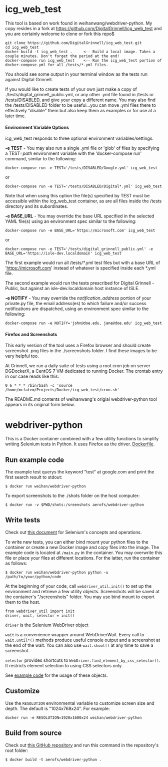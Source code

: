 # icg_web_test

This tool is based on work found in weihanwang/webdriver-python.  My copy resides in a fork at https://github.com/DigitalGrinnell/icg_web_test and you are certainly welcome to clone or fork this repo$

~~~
git clone https://github.com/DigitalGrinnell/icg_web_test.git
cd icg_web_test
docker build -t icg_web_test .     <-- Build a local image. Takes a couple minutes. Don't forget the period at the end!
docker-compose run icg_web_test    <-- Run the icg_web_test portion of docker-compose.yml for all /tests/*.yml files.
~~~

You should see some output in your terminal window as the tests run against Digital Grinnell.

If you would like to create tests of your own just make a copy of ./tests/digital_grinnell_public.yml, or any other .yml file found in /tests or /tests/DISABLED, and give your copy a different name.  You may also find the /tests/DISABLED folder to be useful...you can move .yml files there to effectively "disable" them but also keep them as examples or for use at a later time.

#### Environment Variable Options  

icg_web_test responds to three optional environment variables/settings.

**-e TEST** - You may also run a single .yml file or 'glob' of files by specifying a TEST=*path* environment variable with the 'docker-compose run' command, similar to the following:

    docker-compose run -e TEST='/tests/DISABLED/Google.yml' icg_web_test

or

    docker-compose run -e TEST='/tests/DISABLED/Digital*.yml' icg_web_test


Note that when using this option the file(s) specified by TEST must be accessible within the icg_web_test container, as are all files inside the /tests directory and its subordinates.

**-e BASE_URL** - You may override the base URL specified in the selected YAML file(s) using an environment spec similar to the following:

    docker-compose run -e BASE_URL='https://microsoft.com' icg_web_test

or

    docker-compose run -e TEST='/tests/digital_grinnell_public.yml' -e BASE_URL='https://isle-dev.localdomain' icg_web_test


The first example would run all /tests/\*.yml test files but with a base URL of 'https://microsoft.com' instead of whatever is specified inside each \*.yml file.

The second example would run the tests prescribed for Digital Grinnell - Public, but against an isle-dev.localdomain host instance of ISLE.

**-e NOTIFY** - You may override the *notification_address* portion of your private.py file, the email address(es) to which failure and/or success notifications are dispatched, using an environment spec similar to the following:

    docker-compose run -e NOTIFY='john@doe.edu, jane@doe.edu' icg_web_test

#### Firefox and Screenshots

This early version of the tool uses a Firefox browser and should create screenshot .png files in the ./screenshots folder.  I find these images to be very helpful too.

At Grinnell, we run a daily suite of tests using a root cron job on server DGDockerX, a CentOS 7 VM dedicated to running Docker.  The crontab entry in our case reads like this:

~~~
0 6 * * * /bin/bash -c 'source /home/mcfatem/Projects/Docker/icg_web_test/cron.sh'
~~~

The README.md contents of weihanwang's origial webdriver-python tool appears in its original form below.







# webdriver-python

This is a Docker container combined with a few utility functions to simplify writing Selenium tests in Python.
It uses Firefox as the driver. [Dockerfile](https://github.com/weihanwang/webdriver-python/blob/master/Dockerfile).

## Run example code

The example test querys the keyword "test" at google.com and print the first search result to stdout:

    $ docker run weihan/webdriver-python

To export screenshots to the ./shots folder on the host computer:

    $ docker run -v $PWD/shots:/sreenshots aerofs/webdriver-python

## Write tests

Check out [this document](http://selenium-python.readthedocs.org/en/latest/) for Selenium's concepts and operations.

To write new tests, you can either bind mount your python files to the container or create a new Docker image and copy files into the image.
The example code is located at `/main.py` in the container. You may overwrite this file or place your files at different locations. For the latter,
run the container as follows:

    $ docker run weihan/webdriver-python python -u /path/to/your/python/code

At the beginning of your code, call `webdriver_util.init()` to set up the
environment and retrieve a few utility objects. Screenshots will be saved at the container's "/screenshots" folder.
You may use bind mount to export them to the host.

    from webdriver_util import init
    driver, wait, selector = init()

`driver` is the Selenium WebDriver object

`wait` is a convenience wrapper around WebDriverWait. Every call to `wait.until*()` methods produce useful console output and a screenshot at the end of the wait.
You can also use `wait.shoot()` at any time to save a screenshot.

`selector` provides shortcuts to `WebDriver.find_element_by_css_selector()`. It restricts element selection to using CSS selectors only.

See [example code](https://github.com/weihanwang/webdriver-python/tree/master/root/main.py) for the usage of these objects.


## Customize

Use the `RESOLUTION` environmental variable to customize screen size and depth. The default is "1024x768x24".
For example:

    docker run -e RESOLUTION=1920x1600x24 weihan/webdriver-python


## Build from source

Check out [this GitHub repository](https://github.com/weihanwang/webdriver-python) and run this command in the repository's root folder:

    $ docker build -t aerofs/webdriver-python .
